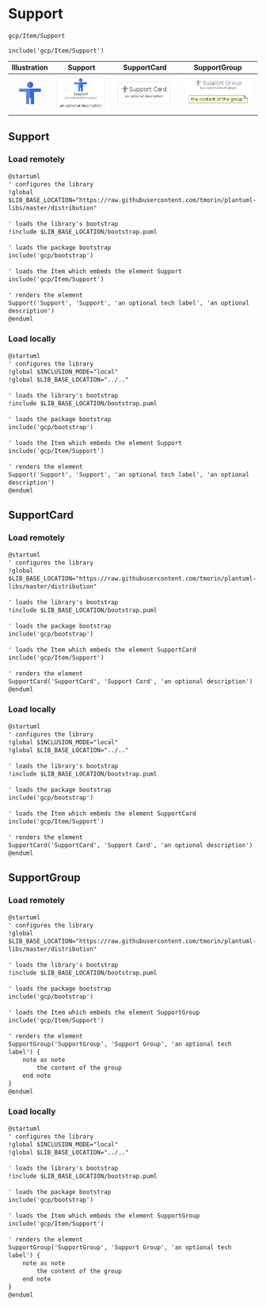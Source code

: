 # Support


```text
gcp/Item/Support
```

```text
include('gcp/Item/Support')
```



| Illustration | Support | SupportCard | SupportGroup |
| :---: | :---: | :---: | :---: |
| ![illustration for Illustration](../../gcp/Item/Support.png) | ![illustration for Support](../../gcp/Item/Support.Local.png) | ![illustration for SupportCard](../../gcp/Item/SupportCard.Local.png) | ![illustration for SupportGroup](../../gcp/Item/SupportGroup.Local.png) |




## Support

### Load remotely
```plantuml
@startuml
' configures the library
!global $LIB_BASE_LOCATION="https://raw.githubusercontent.com/tmorin/plantuml-libs/master/distribution"

' loads the library's bootstrap
!include $LIB_BASE_LOCATION/bootstrap.puml

' loads the package bootstrap
include('gcp/bootstrap')

' loads the Item which embeds the element Support
include('gcp/Item/Support')

' renders the element
Support('Support', 'Support', 'an optional tech label', 'an optional description')
@enduml
```

### Load locally
```plantuml
@startuml
' configures the library
!global $INCLUSION_MODE="local"
!global $LIB_BASE_LOCATION="../.."

' loads the library's bootstrap
!include $LIB_BASE_LOCATION/bootstrap.puml

' loads the package bootstrap
include('gcp/bootstrap')

' loads the Item which embeds the element Support
include('gcp/Item/Support')

' renders the element
Support('Support', 'Support', 'an optional tech label', 'an optional description')
@enduml
```

## SupportCard

### Load remotely
```plantuml
@startuml
' configures the library
!global $LIB_BASE_LOCATION="https://raw.githubusercontent.com/tmorin/plantuml-libs/master/distribution"

' loads the library's bootstrap
!include $LIB_BASE_LOCATION/bootstrap.puml

' loads the package bootstrap
include('gcp/bootstrap')

' loads the Item which embeds the element SupportCard
include('gcp/Item/Support')

' renders the element
SupportCard('SupportCard', 'Support Card', 'an optional description')
@enduml
```

### Load locally
```plantuml
@startuml
' configures the library
!global $INCLUSION_MODE="local"
!global $LIB_BASE_LOCATION="../.."

' loads the library's bootstrap
!include $LIB_BASE_LOCATION/bootstrap.puml

' loads the package bootstrap
include('gcp/bootstrap')

' loads the Item which embeds the element SupportCard
include('gcp/Item/Support')

' renders the element
SupportCard('SupportCard', 'Support Card', 'an optional description')
@enduml
```

## SupportGroup

### Load remotely
```plantuml
@startuml
' configures the library
!global $LIB_BASE_LOCATION="https://raw.githubusercontent.com/tmorin/plantuml-libs/master/distribution"

' loads the library's bootstrap
!include $LIB_BASE_LOCATION/bootstrap.puml

' loads the package bootstrap
include('gcp/bootstrap')

' loads the Item which embeds the element SupportGroup
include('gcp/Item/Support')

' renders the element
SupportGroup('SupportGroup', 'Support Group', 'an optional tech label') {
    note as note
        the content of the group
    end note
}
@enduml
```

### Load locally
```plantuml
@startuml
' configures the library
!global $INCLUSION_MODE="local"
!global $LIB_BASE_LOCATION="../.."

' loads the library's bootstrap
!include $LIB_BASE_LOCATION/bootstrap.puml

' loads the package bootstrap
include('gcp/bootstrap')

' loads the Item which embeds the element SupportGroup
include('gcp/Item/Support')

' renders the element
SupportGroup('SupportGroup', 'Support Group', 'an optional tech label') {
    note as note
        the content of the group
    end note
}
@enduml
```

